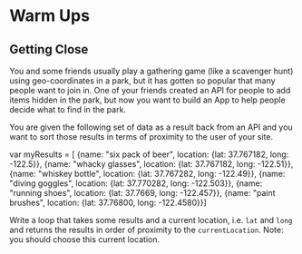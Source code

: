 # Warm Ups
## Getting Close



You and some friends usually play a gathering game (like a scavenger hunt) using geo-coordinates in a park, but it has gotten so popular that many people want to join in. One of your friends created an API for people to add items hidden in the park, but now you want to build an App to help people decide what to find in the park.

 You are given the following set of data as a result back from an API and you want to sort those results in terms of proximity to the user of your site.

  var myResults = [ {name: "six pack of beer", location: {lat: 37.767182, long: -122.5}}, 
          {name: "whacky glasses", location: {lat: 37.767182, long: -122.51}},
          {name: "whiskey bottle", location: {lat: 37.767282, long: -122.49}},
          {name: "diving goggles", location: {lat: 37.770282, long: -122.503}},
          {name: "running shoes", location: {lat: 37.7669, long: -122.457}},
          {name: "paint brushes", location: {lat: 37.76800, long: -122.4580}}]
          
          
Write a loop that takes some results and a current location, i.e. `lat` and `long` and returns the results in order of proximity to the `currentLocation`. Note: you should choose this current location.

      
